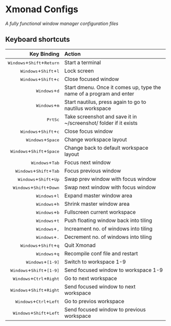 # Xmonad Configs
_A fully functional window manager configuration files_

## Keyboard shortcuts

|                  Key Binding                          |               Action                 |
|------------------------------------------------------:|:-------------------------------------|
| <kbd>Windows</kbd>+<kbd>Shift</kbd>+<kbd>Return</kbd> |         Start a terminal             |
| <kbd>Windows</kbd>+<kbd>Shift</kbd>+<kbd>l</kbd>      |         Lock screen                  |
| <kbd>Windows</kbd>+<kbd>Shift</kbd>+<kbd>c</kbd>      |         Close focused window         |
| <kbd>Windows</kbd>+<kbd>d</kbd>                       |         Start dmenu.  Once it comes up, type the name of a program and enter |
| <kbd>Windows</kbd>+<kbd>m</kbd>                       |         Start nautilus, press again to go to nautilus workspace |
| <kbd>PrtSc</kbd>                                      |         Take screenshot and save it in ~/screenshot/ folder if it exists |
| <kbd>Windows</kbd>+<kbd>Shift</kbd>+<kbd>c</kbd>      |         Close focus window           |
| <kbd>Windows</kbd>+<kbd>Space</kbd>                   |         Change workspace layout      |
| <kbd>Windows</kbd>+<kbd>Shift</kbd>+<kbd>Space</kbd>  |         Change back to default workspace layout |
| <kbd>Windows</kbd>+<kbd>Tab</kbd>                     |         Focus next window            |
| <kbd>Windows</kbd>+<kbd>Shift</kbd>+<kbd>Tab</kbd>    |         Focus previous window        |
| <kbd>Windows</kbd>+<kbd>Shift</kbd>+<kbd>Up</kbd>     |         Swap prev window with focus window |
| <kbd>Windows</kbd>+<kbd>Shift</kbd>+<kbd>Down</kbd>   |         Swap next window with focus window |
| <kbd>Windows</kbd>+<kbd>l</kbd>                       |         Expand master window area    |
| <kbd>Windows</kbd>+<kbd>h</kbd>                       |         Shrink master window area    |
| <kbd>Windows</kbd>+<kbd>b</kbd>                       |         Fullscreen current workspace |
| <kbd>Windows</kbd>+<kbd>t</kbd>                       |         Push floating window back into tiling |
| <kbd>Windows</kbd>+<kbd>,</kbd>                       |         Increament no. of windows into tiling |
| <kbd>Windows</kbd>+<kbd>.</kbd>                       |         Decrement no. of windows into tiling  |
| <kbd>Windows</kbd>+<kbd>Shift</kbd>+<kbd>q</kbd>      |         Quit Xmonad                  |
| <kbd>Windows</kbd>+<kbd>q</kbd>                       |         Recompile conf file and restart |
| <kbd>Windows</kbd>+<kbd>[1-9]</kbd>                   |         Switch to workspace 1-9      |
| <kbd>Windows</kbd>+<kbd>Shift</kbd>+<kbd>[1-9]</kbd>  |         Send focused window to workspace 1-9 |
| <kbd>Windows</kbd>+<kbd>Ctrl</kbd>+<kbd>Right</kbd>   |         Go to next workspace         |
| <kbd>Windows</kbd>+<kbd>Shift</kbd>+<kbd>Right</kbd>  |         Send focused window to next workspace |
| <kbd>Windows</kbd>+<kbd>Ctrl</kbd>+<kbd>Left</kbd>    |         Go to previos workspace      |
| <kbd>Windows</kbd>+<kbd>Shift</kbd>+<kbd>Left</kbd>   |         Send focused window to previous workspace |
